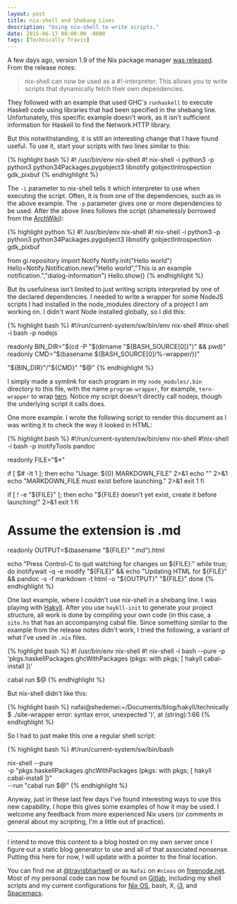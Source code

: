 ```yaml
---
layout: post
title: nix-shell and Shebang Lines
description: "Using nix-shell to write scripts."
date: 2015-06-17 08:00:00 -0600
tags: [Technically Travis]
---
```


A few days ago, version 1.9 of the Nix package manager
[was released](https://nixos.org/releases/nix/nix-1.9/manual/#ssec-relnotes-1.9).
From the release notes:

> nix-shell can now be used as a #!-interpreter. This allows you to write scripts that dynamically fetch their own dependencies.

They followed with an example that used GHC's `runhaskell` to execute Haskell
code using libraries that had been specified in the shebang line.
Unfortunately, this specific example doesn't work, as it isn't sufficient
information for Haskell to find the Network.HTTP library.

But this notwithstanding, it is still an interesting change that I have found
useful.  To use it, start your scripts with two lines similar to this:

{% highlight bash %}
#! /usr/bin/env nix-shell
#! nix-shell -i python3 -p python3 python34Packages.pygobject3 libnotify gobjectIntrospection gdk_pixbuf
{% endhighlight %}

The `-i` parameter to nix-shell tells it which interpreter to use when executing
the script.  Often, it is from one of the dependencies, such as in the above
example.  The `-p` parameter gives one or more dependencies to be used. After
the above lines follows the script (shamelessly borrowed from the
[ArchWiki](https://wiki.archlinux.org/index.php/Desktop_notifications#Usage_in_programming)): 

{% highlight python %}
#! /usr/bin/env nix-shell
#! nix-shell -i python3 -p python3 python34Packages.pygobject3 libnotify gobjectIntrospection gdk_pixbuf

from gi.repository import Notify
Notify.init("Hello world")
Hello=Notify.Notification.new("Hello world","This is an example notification.","dialog-information")
Hello.show()
{% endhighlight %}

But its usefulness isn't limited to just writing scripts interpreted by one of the
declared dependencies.  I needed to write a wrapper for some NodeJS scripts I
had installed in the node_modules directory of a project I am working on.  I
didn't want Node installed globally, so I did this:

{% highlight bash %}
#!/run/current-system/sw/bin/env nix-shell
#!nix-shell -i bash -p nodejs

readonly BIN_DIR="$(cd -P "$(dirname "${BASH_SOURCE[0]}")" && pwd)"
readonly CMD="$(basename ${BASH_SOURCE[0]/%-wrapper/})"

"${BIN_DIR}"/"${CMD}" "$@"
{% endhighlight %}

I simply made a symlink for each program in my `node_modules/.bin` directory to
this file, with the name `program-wrapper`, for example, `tern-wrapper` to wrap
[tern](http://ternjs.net/).  Notice my script doesn't directly call nodejs,
though the underlying script it calls does.

One more example.  I wrote the following script to render this document as I was
writing it to check the way it looked in HTML:

{% highlight bash %}
#!/run/current-system/sw/bin/env nix-shell
#!nix-shell -i bash -p inotifyTools pandoc

readonly FILE="$*"

if [ $# -lt 1 ]; then
    echo "Usage:  ${0} MARKDOWN_FILE" 2>&1
    echo "" 2>&1
    echo "MARKDOWN_FILE must exist before launching." 2>&1
    exit 1
fi

if [ ! -e "${FILE}" ]; then
    echo "${FILE} doesn't yet exist, create it before launching!" 2>&1
    exit 1
fi

# Assume the extension is .md
readonly OUTPUT=$(basename "${FILE}" ".md").html

echo "Press Control-C to quit watching for changes on ${FILE}."
while true; do
    inotifywait -q -e modify "${FILE}" &&
        echo "Updating HTML for ${FILE}" &&
        pandoc -s -f markdown -t html -o "${OUTPUT}" "${FILE}"
done
{% endhighlight %}

One last example, where I couldn't use nix-shell in a shebang line.  I was
playing with [Hakyll](http://jaspervdj.be/hakyll/).  After you use `haykll-init`
to generate your project structure, all work is done by compiling your own code
(in this case, a `site.hs` that has an accompanying cabal file.  Since something
similar to the example from the release notes didn't work, I tried the
following, a variant of what I've used in `.nix` files.

{% highlight bash %}
#! /usr/bin/env nix-shell
#! nix-shell -i bash --pure  -p 'pkgs.haskellPackages.ghcWithPackages (pkgs: with pkgs; [ hakyll cabal-install ])'

cabal run $@
{% endhighlight %}

But nix-shell didn't like this:

{% highlight bash %}
nafai@shedemei:~/Documents/blog/hakyll/technically
$ ./site-wrapper 
error: syntax error, unexpected ')', at (string):1:66
{% endhighlight %}

So I had to just make this one a regular shell script:

{% highlight bash %}
#!/run/current-system/sw/bin/bash

nix-shell --pure \
          -p "pkgs.haskellPackages.ghcWithPackages (pkgs: with pkgs; [ hakyll cabal-install ])" \
          --run "cabal run $@"
{% endhighlight %}

Anyway, just in these last few days I've found interesting ways to use this new
capability.  I hope this gives some examples of how it may be used.  I welcome
any feedback from more experienced Nix users (or comments in general about my
scripting, I'm a little out of practice).

-------------------------------------------------------------------------------

I intend to move this content to a blog hosted on my own server once I figure
out a static blog generator to use and all of that associated nonsense.  Putting
this here for now, I will update with a pointer to the final location.

You can find me at [@travisbhartwell](http://twitter.com/travisbhartwell) or as
`Nafai` on `#nixos` on [freenode.net](http://freenode.net).  Most of my personal
code can now be found on [Gitlab](http://gitlab.com/u/travisbhartwell),
including my shell scripts and my current configurations for
[Nix OS](http://nixos.org), bash, X, [i3](http://i3wm.org), and
[Spacemacs](https://github.com/syl20bnr/spacemacs/).
